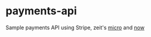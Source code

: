 # payments-api
Sample payments API using Stripe, zeit's [micro](https://github.com/zeit/micro) and [now](https://zeit.co/now)